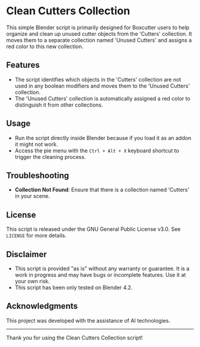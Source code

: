 # Clean Cutters Collection

This simple Blender script is primarily designed for Boxcutter users to help organize and clean up unused cutter objects from the 'Cutters' collection. It moves them to a separate collection named 'Unused Cutters' and assigns a red color to this new collection.

## Features

- The script identifies which objects in the 'Cutters' collection are not used in any boolean modifiers and moves them to the 'Unused Cutters' collection.
- The 'Unused Cutters' collection is automatically assigned a red color to distinguish it from other collections.

## Usage

- Run the script directly inside Blender because if you load it as an addon it might not work.
- Access the pie menu with the `Ctrl + Alt + X` keyboard shortcut to trigger the cleaning process.

## Troubleshooting

- **Collection Not Found**: Ensure that there is a collection named 'Cutters' in your scene.

## License

This script is released under the GNU General Public License v3.0. See `LICENSE` for more details.

## Disclaimer

- This script is provided "as is" without any warranty or guarantee. It is a work in progress and may have bugs or incomplete features. Use it at your own risk.
- This script has been only tested on Blender 4.2.

## Acknowledgments

This project was developed with the assistance of AI technologies.

---

Thank you for using the Clean Cutters Collection script!
